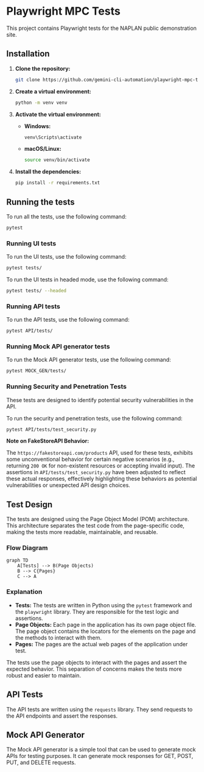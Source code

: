 # Playwright MPC Tests

This project contains Playwright tests for the NAPLAN public demonstration site.

## Installation

1. **Clone the repository:**
   ```bash
   git clone https://github.com/gemini-cli-automation/playwright-mpc-tests.git
   ```

2. **Create a virtual environment:**
   ```bash
   python -m venv venv
   ```

3. **Activate the virtual environment:**
   - **Windows:**
     ```bash
     venv\Scripts\activate
     ```
   - **macOS/Linux:**
     ```bash
     source venv/bin/activate
     ```

4. **Install the dependencies:**
   ```bash
   pip install -r requirements.txt
   ```

## Running the tests

To run all the tests, use the following command:

```bash
pytest
```

### Running UI tests

To run the UI tests, use the following command:

```bash
pytest tests/
```

To run the UI tests in headed mode, use the following command:

```bash
pytest tests/ --headed
```

### Running API tests

To run the API tests, use the following command:

```bash
pytest API/tests/
```

### Running Mock API generator tests

To run the Mock API generator tests, use the following command:

```bash
pytest MOCK_GEN/tests/
```

### Running Security and Penetration Tests

These tests are designed to identify potential security vulnerabilities in the API.

To run the security and penetration tests, use the following command:

```bash
pytest API/tests/test_security.py
```

**Note on FakeStoreAPI Behavior:**

The `https://fakestoreapi.com/products` API, used for these tests, exhibits some unconventional behavior for certain negative scenarios (e.g., returning `200 OK` for non-existent resources or accepting invalid input). The assertions in `API/tests/test_security.py` have been adjusted to reflect these actual responses, effectively highlighting these behaviors as potential vulnerabilities or unexpected API design choices.

## Test Design

The tests are designed using the Page Object Model (POM) architecture. This architecture separates the test code from the page-specific code, making the tests more readable, maintainable, and reusable.

### Flow Diagram

```mermaid
graph TD
    A[Tests] --> B(Page Objects)
    B --> C{Pages}
    C --> A
```

### Explanation

- **Tests:** The tests are written in Python using the `pytest` framework and the `playwright` library. They are responsible for the test logic and assertions.
- **Page Objects:** Each page in the application has its own page object file. The page object contains the locators for the elements on the page and the methods to interact with them.
- **Pages:** The pages are the actual web pages of the application under test.

The tests use the page objects to interact with the pages and assert the expected behavior. This separation of concerns makes the tests more robust and easier to maintain.

## API Tests

The API tests are written using the `requests` library. They send requests to the API endpoints and assert the responses.

## Mock API Generator

The Mock API generator is a simple tool that can be used to generate mock APIs for testing purposes. It can generate mock responses for GET, POST, PUT, and DELETE requests.